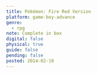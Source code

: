 ```yaml
---
title: Pokémon: Fire Red Version
platform: game-boy-advance
genre:
  - rpg
note: Complete in box
digital: false
physical: true
guide: false
pending: false
posted: 2014-02-10
---
```

